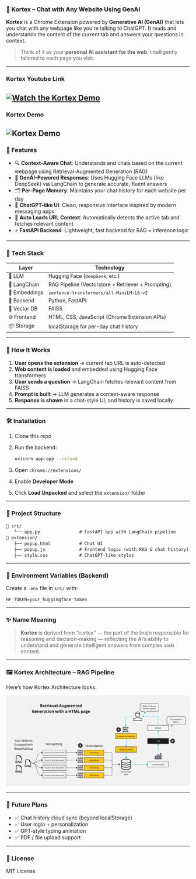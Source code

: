 ### 🧠 Kortex – Chat with Any Website Using GenAI

**Kortex** is a Chrome Extension powered by **Generative AI (GenAI)** that lets you chat with any webpage like you're talking to ChatGPT. It reads and understands the content of the current tab and answers your questions in context.

> Think of it as your **personal AI assistant for the web**, intelligently tailored to each page you visit.
---
### Kortex Youtube Link
[![Watch the Kortex Demo](https://img.youtube.com/vi/n4cO67uanW0/maxresdefault.jpg)](https://youtu.be/n4cO67uanW0)
---
### Kortex Demo
![Kortex Demo](docs/Kortex_demo.gif)
---
### 🚀 Features

* 🔍 **Context-Aware Chat**: Understands and chats based on the current webpage using Retrieval-Augmented Generation (RAG)
* 🧠 **GenAI-Powered Responses**: Uses Hugging Face LLMs (like DeepSeek) via LangChain to generate accurate, fluent answers
* 🗂️ **Per-Page Memory**: Maintains your chat history for each website per day
* 💬 **ChatGPT-like UI**: Clean, responsive interface inspired by modern messaging apps
* 🔄 **Auto Loads URL Context**: Automatically detects the active tab and fetches relevant content
* ⚡ **FastAPI Backend**: Lightweight, fast backend for RAG + inference logic

---

### 🧰 Tech Stack

| Layer         | Technology                                         |
| ------------- | -------------------------------------------------- |
| 🧠 LLM        | Hugging Face (`DeepSeek`, etc.)                    |
| 🔗 LangChain  | RAG Pipeline (Vectorstore + Retriever + Prompting) |
| 🧩 Embeddings | `sentence-transformers/all-MiniLM-L6-v2`           |
| 🧠 Backend    | Python, FastAPI                                    |
| 🧱 Vector DB  | FAISS                                              |
| 🌐 Frontend   | HTML, CSS, JavaScript (Chrome Extension APIs)      |
| 📦 Storage    | localStorage for per-day chat history              |

---



### 🧪 How It Works

1. **User opens the extension** → current tab URL is auto-detected
2. **Web content is loaded** and embedded using Hugging Face transformers
3. **User sends a question** → LangChain fetches relevant content from FAISS
4. **Prompt is built** → LLM generates a context-aware response
5. **Response is shown** in a chat-style UI, and history is saved locally

---

### 🛠️ Installation

1. Clone this repo
2. Run the backend:

   ```bash
   uvicorn app:app --reload
   ```
3. Open `chrome://extensions/`
4. Enable **Developer Mode**
5. Click **Load Unpacked** and select the `extension/` folder

---

### 📌 Project Structure

```
📁 src/
   └── app.py               # FastAPI app with LangChain pipeline
📁 extension/
   ├── popup.html           # Chat UI
   ├── popup.js             # Frontend logic (with RAG & chat history)
   ├── style.css            # ChatGPT-like styles
```

---

### 🔐 Environment Variables (Backend)

Create a `.env` file in `src/` with:

```env
HF_TOKEN=your_huggingface_token
```

---

### ✨ Name Meaning

> **Kortex** is derived from “cortex” — the part of the brain responsible for reasoning and decision-making — reflecting the AI’s ability to understand and generate intelligent answers from complex web content.

---
### 🖼️ Kortex Architecture – RAG Pipeline

Here’s how  Kortex Architecture looks:

![Kortex Architecture](docs/HTML-rag-diagram.jpg) 

---
### 📌 Future Plans

* ✅ Chat history cloud sync (beyond localStorage)
* ✅ User login + personalization
* ✅ GPT-style typing animation
* ✅ PDF / file upload support

---

### 📄 License

MIT License

